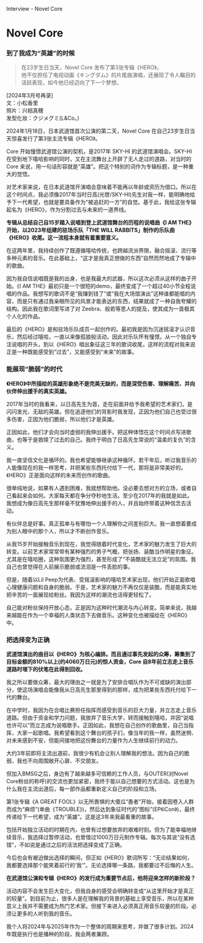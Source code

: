 Interview - Novel Core

# Novel Core
### 到了我成为“英雄”的时候

> 在23岁生日当天，Novel Core 发布了第3张专辑《HERO》。  
> 他不仅担任了电视动画《キングダム》的片尾曲演唱，还展现了令人瞩目的活跃表现，如今他已经迈向了下一个梦想。

[2024年3月号再录]<br/>
文：小松香里<br/>
照片：兴梠真穂<br/>
发型化妆：クジメグミ(L&Co。)

2024年1月18日，日本武道馆首次公演的第二天，Novel Core 在自己23岁生日当天惊喜发行了第3张主流专辑《HERO》。

Core 开始憧憬武道馆公演的契机，是2017年 SKY-HI 的武道馆演唱会。SKY-HI 在受到地下嘻哈影响的同时，又在主流舞台上开辟了无人走过的道路，对当时的 Core 来说，用一句话形容就是“英雄”。把这个特别的词作为专辑标题，是一种重大的觉悟。

对艺术家来说，在日本武道馆开演唱会意味着不能再以年龄或资历为借口。所以在这个时间点，我必须像2017年当时日高(光啓/SKY-HI)先生对我一样，能明确地给予下一代希望，也就是要具备作为“被追赶的一方”的自觉。基于此，我给这张专辑起名为《HERO》，作为分割过去与未来的一道界线。

**专辑从总结自己自15岁踏入说唱到登上武道馆舞台的历程的说唱曲《I AM THE》开始，以2023年组建的驻场乐队「THE WILL RABBITS」制作的乐队曲《HERO》收尾。这一流程本身就有着重要意义。**

在这两年里，我持续创作了既遵循嘻哈传统，也跨越流派界限，融合摇滚、流行等多种元素的音乐。在此基础上，“这才是我真正想做的东西”自然而然地成了专辑中的歌曲。

因为我自信说唱既是我的出身，也是我最大的武器，所以这次必须从这样的曲子开始。《I AM THE》最初只是一个很短的demo，最终变成了一个超过40小节全程说唱的作品。我想写的歌词不是“我赚到钱了”或“我在大场馆演出”这种谁都能唱的内容，而是只有通过我亲眼所见的风景才能表达的东西，结果就成了一种自我夸耀的结构。因此我在歌词里写进了对 Zeebra、般若等恩人的提及，使其成为一首极其个人化的作品。

最后的《HERO》是和驻场乐队成员一起创作的。最初我是因为沉迷摇滚才认识音乐，然后经过嘻哈，一直以来像孤狼般活动，因此对乐队怀有憧憬。从一个独自专注说唱的开头，到以《HERO》唱出象征这三年的歌词收尾，这样的流程对我来说正是一种既能感受到“过去”，又能感受到“未来”的故事。

### 能展现“脆弱”的时代

**《HERO》中所描绘的英雄形象绝不是完美无缺的，而是深受伤害、理解痛苦、并向伙伴伸出援手的真实英雄。**

2017年当时的我看来，以日高先生为首，走在前面并给予我希望的艺术家们，是闪闪发光、无敌的英雄。但在追逐他们的背影时我发现，正因为他们自己也受过很多伤害，正因为他们脆弱，所以他们才是英雄。

正因如此，他们才会向当时虚弱的我伸出援手。把这种体悟在这个时间点写进歌曲，也等于是救赎了过去的自己。我终于明白了日高先生常说的“温柔的复仇”的含义。

我一直坚信文化是循环的。我也希望能够继承这种循环。若干年后，听过我音乐的人能像现在的我一样思考，并把某些东西托付给下一代，那将是非常美好的。《HERO》正是面向这样的未来而创作的歌曲。

很单纯地说，如果有人遇到困难，我就想帮助他。没必要去想对方的立场，或者自己看起来会如何。大家每天都在争分夺秒地生活。至少在2017年的我就是如此。我想成为像日高先生那样毫不犹豫地伸出援手的人，并且始终带着这种信念去活动。

有伙伴总是好事。真正孤单与有哪怕一个人理解你之间差别巨大。我一直想着要成为别人眼中的那个人，所以才不断创作音乐。

从我15岁开始接触音乐到现在，我觉得随着时代变化，艺术家的魅力发生了巨大的转变。以前艺术家常常带有某种强烈的男子气概，把张扬、装酷当作明星的象征。尤其是在嘻哈圈，这种氛围更为强烈，甚至形成了“不装酷就无法立足”的氛围。我自己也曾觉得在人前展示脆弱或流泪是一件丢脸的事。

但是，随着以Lil Peep为代表、受摇滚影响的嘻哈艺术家出现，他们开始正面歌唱心理健康问题和自身的脆弱。于是，艺术家的魅力不再仅仅是装酷，而是能真实地把辛苦的一面展现给粉丝。我因为这样的潮流也活得更轻松了。

自己能对粉丝保持开放心态，正是因为这种时代潮流与内心转变。简单来说，我越来越能在作为一个幸福的人类状态下去做音乐。这种变化也被描绘在《HERO》中。

### 把选择变为正确

**武道馆演出的曲目以《HERO》为核心编排。而且通过事先发起的众筹，筹集到了目标金额的810%以上(约4060万日元)的惊人资金，Core 自8年前立志走上音乐道路时埋下的伏笔在此得到回收。**

我之所以要做众筹，最大的理由之一就是为了安排合唱队作为不可或缺的演出部分，使这场演唱会能像我从日高先生那里得到的那样，成为把某些东西托付给下一代的舞台。

在中学时，我因为在合唱比赛担任指挥而感受到音乐的巨大力量，并立志走上音乐道路。但由于资金和学力问题，我放弃了音乐大学，转而接触到嘻哈，并因“说唱也许可以”而立志成为说唱歌手。正因如此，我想在自己创作的歌曲里，自己当指挥，大家一起歌唱。我希望看到这个舞台的孩子们，像当年的我一样，虽然迷惘、对未来感到不安，但能间接地把这份舞台的力量作为人生继续前行的动力。

大约3年前即将主流出道前，我很少有机会让别人理解我的想法。因为自己的脆弱，我也不向周围敞开心扉、不交朋友。

但加入BMSG之后，身边有了越来越多可信赖的工作人员，与OUTER(对Novel Core粉丝的称呼)的交流也更加紧密，我终于能以自己想要的方式活动。这也是为什么我在主流出道后，每一部作品都重新定义自己的阶段和立场。

第1张专辑《A GREAT FOOL》以无所畏惧的大傻瓜“愚者”开始，接着因卷入人群而成为“麻烦”(单曲《TROUBLE》)，然后达到象征时代的“图标”(EP《iCon》)，最终传递给下一代希望，成为“英雄”。这是这3年来我最看重的故事。

包括开始独立活动的时期在内，也曾有过想要放弃的艰难时刻。但为了能幸福地继续音乐，我选择过暂停活动，也曾借过1000万日元制作专辑。每次与其说“没有选错”，不如说是通过之后的活法把选择变成了正确。

今后也会有被迫做出选择的瞬间，但正如《HERO》歌词所写：“无论结果如何，我都要选择那个能笑着前行的‘我’”。无论选择哪一条路，我都要过不后悔的人生。

**在武道馆公演和专辑《HERO》的发行成为重要节点后，他将迎来怎样的新阶段？**

活动内容不会发生巨大变化，但我自身的感受会明确转变成“从这里开始才是真正的较量”。到目前为止，很多人是在理解我的背景的基础上享受音乐，所以在某种意义上我并不需要成为热门艺术家。但接下来进入必须真正用音乐较量的阶段。必须让更多的人听到我的音乐。

我个人将2024年与2025年作为一个整体的周期来思考，并做了很多计划。2024年既是执行也是播种的阶段，我会两者兼顾。
